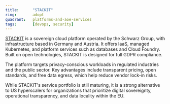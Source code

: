 ```yaml
---
title:      "STACKIT"
ring:       adopt
quadrant:   platforms-and-aoe-services
tags:       [devops, security]
---
```


[STACKIT](https://stackit.de/) is a sovereign cloud platform operated by the Schwarz Group, with infrastructure based in Germany and Austria. It offers IaaS, managed Kubernetes, and platform services such as databases and Cloud Foundry. Built on open technologies, STACKIT is designed for full GDPR compliance.

The platform targets privacy-conscious workloads in regulated industries and the public sector. Key advantages include transparent pricing, open standards, and free data egress, which help reduce vendor lock-in risks.

While STACKIT's service portfolio is still maturing, it is a strong alternative to US hyperscalers for organizations that prioritize digital sovereignty, operational transparency, and data locality within the EU.
